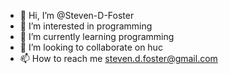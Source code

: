 - 👋 Hi, I’m @Steven-D-Foster
- 👀 I’m interested in programming
- 🌱 I’m currently learning programming
- 💞️ I’m looking to collaborate on huc
- 📫 How to reach me steven.d.foster@gmail.com

<!---
Steven-D-Foster/Steven-D-Foster is a ✨ special ✨ repository because its `README.md` (this file) appears on your GitHub profile.
You can click the Preview link to take a look at your changes.
--->
